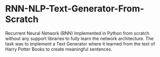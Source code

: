 # RNN-NLP-Text-Generator-From-Scratch

Recurrent Neural Network (RNN) Implemented in Python from scratch without any support libraries to fully learn the network architecture. The task was to implement a Text Generator where it learned from the text of Harry Potter Books to create meaningful sentences. 
